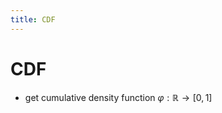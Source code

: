 ```yaml
---
title: CDF
---
```


# CDF
- get cumulative density function $\varphi : \mathbb{R} \rightarrow [0,1]$


















































